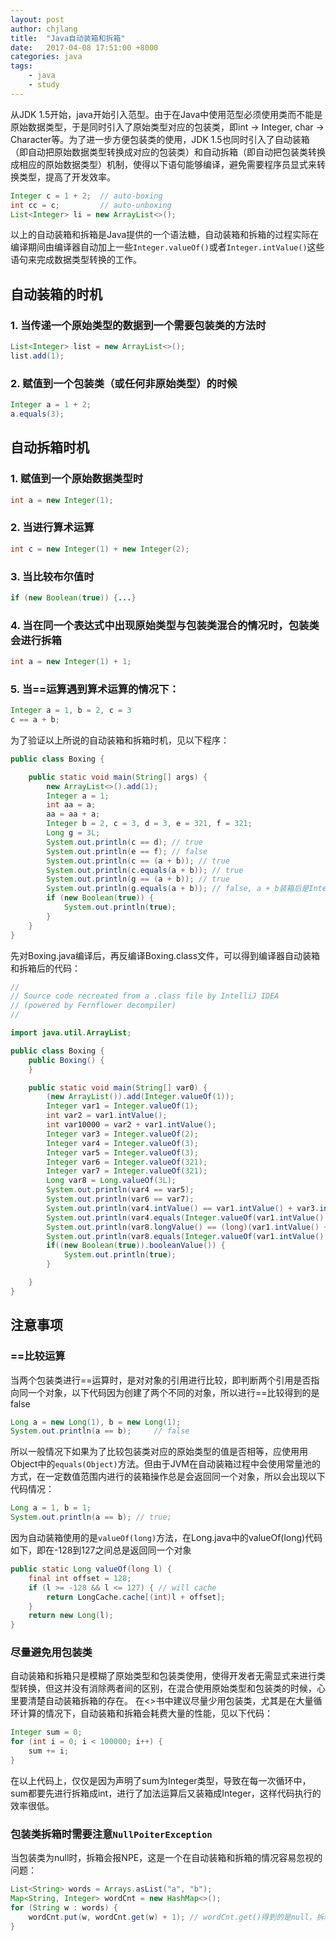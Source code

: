 ```yaml
---
layout: post
author: chjlang
title:  "Java自动装箱和拆箱"
date:   2017-04-08 17:51:00 +8000
categories: java
tags:
    - java
    - study
---
```

从JDK 1.5开始，java开始引入范型。由于在Java中使用范型必须使用类而不能是原始数据类型，于是同时引入了原始类型对应的包装类，即int -> Integer, char -> Character等。为了进一步方便包装类的使用，JDK 1.5也同时引入了自动装箱（即自动把原始数据类型转换成对应的包装类）和自动拆箱（即自动把包装类转换成相应的原始数据类型）机制，使得以下语句能够编译，避免需要程序员显式来转换类型，提高了开发效率。

```java
Integer c = 1 + 2;  // auto-boxing
int cc = c;         // auto-unboxing
List<Integer> li = new ArrayList<>();
```

以上的自动装箱和拆箱是Java提供的一个语法糖，自动装箱和拆箱的过程实际在编译期间由编译器自动加上一些`Integer.valueOf()`或者`Integer.intValue()`这些语句来完成数据类型转换的工作。

## 自动装箱的时机

### 1. 当传递一个原始类型的数据到一个需要包装类的方法时

```java
List<Integer> list = new ArrayList<>();
list.add(1);
``` 

### 2. 赋值到一个包装类（或任何非原始类型）的时候

```java
Integer a = 1 + 2;
a.equals(3); 
```

## 自动拆箱时机
### 1. 赋值到一个原始数据类型时

```java
int a = new Integer(1);
```

### 2. 当进行算术运算

```java
int c = new Integer(1) + new Integer(2);
```

### 3. 当比较布尔值时

```java
if (new Boolean(true)) {...}
```

### 4. 当在同一个表达式中出现原始类型与包装类混合的情况时，包装类会进行拆箱

```java
int a = new Integer(1) + 1;
```

### 5. 当==运算遇到算术运算的情况下：

```java
Integer a = 1, b = 2, c = 3
c == a + b;
```

为了验证以上所说的自动装箱和拆箱时机，见以下程序：

```java
public class Boxing {

    public static void main(String[] args) {
        new ArrayList<>().add(1);
        Integer a = 1;
        int aa = a;
        aa = aa + a;
        Integer b = 2, c = 3, d = 3, e = 321, f = 321;
        Long g = 3L;
        System.out.println(c == d); // true
        System.out.println(e == f); // false
        System.out.println(c == (a + b)); // true
        System.out.println(c.equals(a + b)); // true
        System.out.println(g == (a + b)); // true
        System.out.println(g.equals(a + b)); // false, a + b装箱后是Integer类，与Long类型比较由于是不同类型，所以是false
        if (new Boolean(true)) {
            System.out.println(true);
        }
    }
}
```

先对Boxing.java编译后，再反编译Boxing.class文件，可以得到编译器自动装箱和拆箱后的代码：

```java
//
// Source code recreated from a .class file by IntelliJ IDEA
// (powered by Fernflower decompiler)
//

import java.util.ArrayList;

public class Boxing {
    public Boxing() {
    }

    public static void main(String[] var0) {
        (new ArrayList()).add(Integer.valueOf(1));
        Integer var1 = Integer.valueOf(1);
        int var2 = var1.intValue();
        int var10000 = var2 + var1.intValue();
        Integer var3 = Integer.valueOf(2);
        Integer var4 = Integer.valueOf(3);
        Integer var5 = Integer.valueOf(3);
        Integer var6 = Integer.valueOf(321);
        Integer var7 = Integer.valueOf(321);
        Long var8 = Long.valueOf(3L);
        System.out.println(var4 == var5);
        System.out.println(var6 == var7);
        System.out.println(var4.intValue() == var1.intValue() + var3.intValue());
        System.out.println(var4.equals(Integer.valueOf(var1.intValue() + var3.intValue())));
        System.out.println(var8.longValue() == (long)(var1.intValue() + var3.intValue()));
        System.out.println(var8.equals(Integer.valueOf(var1.intValue() + var3.intValue())));
        if((new Boolean(true)).booleanValue()) {
            System.out.println(true);
        }

    }
}
```

## 注意事项

### ==比较运算
当两个包装类进行==运算时，是对对象的引用进行比较，即判断两个引用是否指向同一个对象，以下代码因为创建了两个不同的对象，所以进行==比较得到的是false

```java
Long a = new Long(1), b = new Long(1);
System.out.println(a == b);     // false
```

所以一般情况下如果为了比较包装类对应的原始类型的值是否相等，应使用用Object中的`equals(Object)`方法。但由于JVM在自动装箱过程中会使用常量池的方式，在一定数值范围内进行的装箱操作总是会返回同一个对象，所以会出现以下代码情况：

```java
Long a = 1, b = 1;
System.out.println(a == b); // true;
```

因为自动装箱使用的是`valueOf(long)`方法，在Long.java中的valueOf(long)代码如下，即在-128到127之间总是返回同一个对象

```java
public static Long valueOf(long l) {
    final int offset = 128;
    if (l >= -128 && l <= 127) { // will cache
        return LongCache.cache[(int)l + offset];
    }
    return new Long(l);
}
```

### 尽量避免用包装类
自动装箱和拆箱只是模糊了原始类型和包装类使用，使得开发者无需显式来进行类型转换，但这并没有消除两者间的区别，在混合使用原始类型和包装类的时候，心里要清楚自动装箱拆箱的存在。
在<<Effective Java>>书中建议尽量少用包装类，尤其是在大量循环计算的情况下，自动装箱和拆箱会耗费大量的性能，见以下代码：

```java
Integer sum = 0;
for (int i = 0; i < 100000; i++) {
    sum += i;
}
```

在以上代码上，仅仅是因为声明了sum为Integer类型，导致在每一次循环中，sum都要先进行拆箱成int，进行了加法运算后又装箱成Integer，这样代码执行的效率很低。

### 包装类拆箱时需要注意`NullPoiterException`
当包装类为null时，拆箱会报NPE，这是一个在自动装箱和拆箱的情况容易忽视的问题：

```java
List<String> words = Arrays.asList("a", "b");
Map<String, Integer> wordCnt = new HashMap<>();
for (String w : words) {
    wordCnt.put(w, wordCnt.get(w) + 1); // wordCnt.get()得到的是null，拆箱会报NPE
}
```
